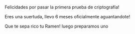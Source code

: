 Felicidades por pasar la primera prueba de criptografía!

Eres una suertuda, llevo 6 meses oficialmente aguantandote!

Que te sepa rico tu Ramen! luego preparamos uno
